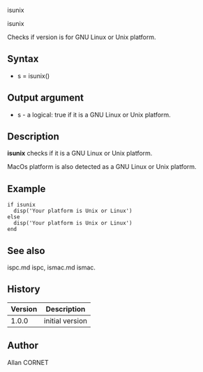 



isunix


isunix

Checks if version is for  GNU Linux or Unix platform.

## Syntax

- s = isunix()

## Output argument

 - s - a logical: true if it is a GNU Linux or Unix platform.

## Description


  <p><b>isunix</b> checks if it is a GNU Linux or Unix platform.</p>
  <p>MacOs platform is also detected as a GNU Linux or Unix platform.</p>


## Example

```Nelson
if isunix
  disp('Your platform is Unix or Linux')
else
  disp('Your platform is Unix or Linux')
end
```

## See also

ispc.md ispc, ismac.md ismac.
## History

|Version|Description|
|------|------|
|1.0.0|initial version|


## Author

Allan CORNET



